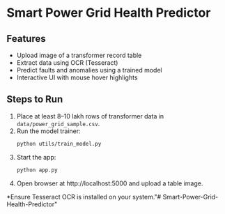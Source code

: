 # Smart Power Grid Health Predictor

## Features
- Upload image of a transformer record table
- Extract data using OCR (Tesseract)
- Predict faults and anomalies using a trained model
- Interactive UI with mouse hover highlights

## Steps to Run
1. Place at least 8–10 lakh rows of transformer data in `data/power_grid_sample.csv`.
2. Run the model trainer:
   ```bash
   python utils/train_model.py
   ```
3. Start the app:
   ```bash
   python app.py
   ```
4. Open browser at http://localhost:5000 and upload a table image.

*Ensure Tesseract OCR is installed on your system."# Smart-Power-Grid-Health-Predictor" 
